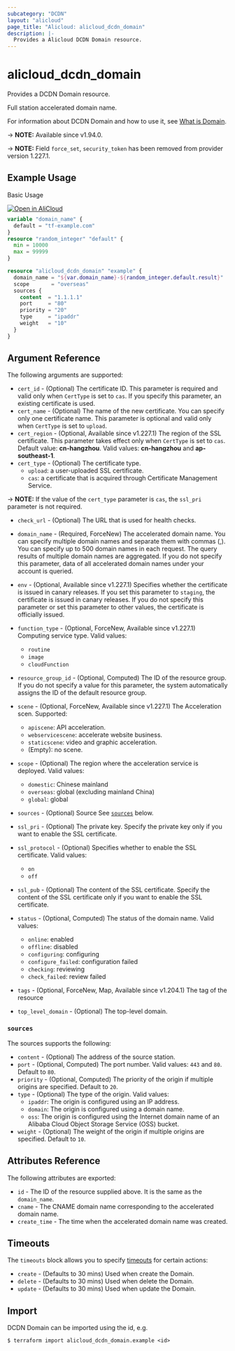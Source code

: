 ```yaml
---
subcategory: "DCDN"
layout: "alicloud"
page_title: "Alicloud: alicloud_dcdn_domain"
description: |-
  Provides a Alicloud DCDN Domain resource.
---
```


# alicloud_dcdn_domain

Provides a DCDN Domain resource.

Full station accelerated domain name.

For information about DCDN Domain and how to use it, see [What is Domain](https://www.alibabacloud.com/help/en/doc-detail/130628.htm).

-> **NOTE:** Available since v1.94.0.

-> **NOTE:** Field `force_set`, `security_token` has been removed from provider version 1.227.1.

## Example Usage

Basic Usage

<div style="display: block;margin-bottom: 40px;"><div class="oics-button" style="float: right;position: absolute;margin-bottom: 10px;">
  <a href="https://api.aliyun.com/terraform?resource=alicloud_dcdn_domain&exampleId=1f54f4d6-43ac-4cf3-0c9c-296f5bccc569023143f4&activeTab=example&spm=docs.r.dcdn_domain.0.1f54f4d643&intl_lang=EN_US" target="_blank">
    <img alt="Open in AliCloud" src="https://img.alicdn.com/imgextra/i1/O1CN01hjjqXv1uYUlY56FyX_!!6000000006049-55-tps-254-36.svg" style="max-height: 44px; max-width: 100%;">
  </a>
</div></div>

```terraform
variable "domain_name" {
  default = "tf-example.com"
}
resource "random_integer" "default" {
  min = 10000
  max = 99999
}

resource "alicloud_dcdn_domain" "example" {
  domain_name = "${var.domain_name}-${random_integer.default.result}"
  scope       = "overseas"
  sources {
    content  = "1.1.1.1"
    port     = "80"
    priority = "20"
    type     = "ipaddr"
    weight   = "10"
  }
}
```

## Argument Reference

The following arguments are supported:
* `cert_id` - (Optional) The certificate ID. This parameter is required and valid only when `CertType` is set to `cas`. If you specify this parameter, an existing certificate is used. 
* `cert_name` - (Optional) The name of the new certificate. You can specify only one certificate name. This parameter is optional and valid only when `CertType` is set to `upload`. 
* `cert_region` - (Optional, Available since v1.227.1) The region of the SSL certificate. This parameter takes effect only when `CertType` is set to `cas`. Default value: **cn-hangzhou**. Valid values: **cn-hangzhou** and **ap-southeast-1**. 
* `cert_type` - (Optional) The certificate type.
  * `upload`: a user-uploaded SSL certificate.
  * `cas`: a certificate that is acquired through Certificate Management Service.

-> **NOTE:**  If the value of the `cert_type` parameter is `cas`, the `ssl_pri` parameter is not required.

* `check_url` - (Optional) The URL that is used for health checks. 
* `domain_name` - (Required, ForceNew) The accelerated domain name. You can specify multiple domain names and separate them with commas (,). You can specify up to 500 domain names in each request. The query results of multiple domain names are aggregated. If you do not specify this parameter, data of all accelerated domain names under your account is queried. 
* `env` - (Optional, Available since v1.227.1) Specifies whether the certificate is issued in canary releases. If you set this parameter to `staging`, the certificate is issued in canary releases. If you do not specify this parameter or set this parameter to other values, the certificate is officially issued. 
* `function_type` - (Optional, ForceNew, Available since v1.227.1) Computing service type. Valid values:
  - `routine`
  - `image`
  - `cloudFunction`

* `resource_group_id` - (Optional, Computed) The ID of the resource group. If you do not specify a value for this parameter, the system automatically assigns the ID of the default resource group. 
* `scene` - (Optional, ForceNew, Available since v1.227.1) The Acceleration scen. Supported:
  - `apiscene`: API acceleration.
  - `webservicescene`: accelerate website business.
  - `staticscene`: video and graphic acceleration.
  - (Empty): no scene.
* `scope` - (Optional) The region where the acceleration service is deployed. Valid values:
  - `domestic`: Chinese mainland
  - `overseas`: global (excluding mainland China)
  - `global`: global

* `sources` - (Optional) Source  See [`sources`](#sources) below.
* `ssl_pri` - (Optional) The private key. Specify the private key only if you want to enable the SSL certificate. 
* `ssl_protocol` - (Optional) Specifies whether to enable the SSL certificate. Valid values:
  - `on`
  - `off`

* `ssl_pub` - (Optional) The content of the SSL certificate. Specify the content of the SSL certificate only if you want to enable the SSL certificate. 
* `status` - (Optional, Computed) The status of the domain name. Valid values:
  - `online`: enabled
  - `offline`: disabled
  - `configuring`: configuring
  - `configure_failed`: configuration failed
  - `checking`: reviewing
  - `check_failed`: review failed

* `tags` - (Optional, ForceNew, Map, Available since v1.204.1) The tag of the resource
* `top_level_domain` - (Optional) The top-level domain. 

### `sources`

The sources supports the following:
* `content` - (Optional) The address of the source station.
* `port` - (Optional, Computed) The port number. Valid values: `443` and `80`. Default to `80`.
* `priority` - (Optional, Computed) The priority of the origin if multiple origins are specified. Default to `20`.
* `type` - (Optional) The type of the origin. Valid values:
  - `ipaddr`: The origin is configured using an IP address.
  - `domain`: The origin is configured using a domain name.
  - `oss`: The origin is configured using the Internet domain name of an Alibaba Cloud Object Storage Service (OSS) bucket.
* `weight` - (Optional) The weight of the origin if multiple origins are specified. Default to `10`.

## Attributes Reference

The following attributes are exported:
* `id` - The ID of the resource supplied above. It is the same as the `domain_name`.
* `cname` - The CNAME domain name corresponding to the accelerated domain name.
* `create_time` - The time when the accelerated domain name was created.

## Timeouts

The `timeouts` block allows you to specify [timeouts](https://www.terraform.io/docs/configuration-0-11/resources.html#timeouts) for certain actions:
* `create` - (Defaults to 30 mins) Used when create the Domain.
* `delete` - (Defaults to 30 mins) Used when delete the Domain.
* `update` - (Defaults to 30 mins) Used when update the Domain.

## Import

DCDN Domain can be imported using the id, e.g.

```shell
$ terraform import alicloud_dcdn_domain.example <id>
```